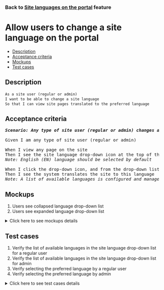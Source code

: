 ### Back to [Site languages on the portal](../../) feature

# Allow users to change a site language on the portal

- [Description](#description)
- [Acceptance criteria](#acceptance-criteria)
- [Mockups](#mockups)
- [Test cases](#test-cases)

## Description

    As a site user (regular or admin)
    I want to be able to change a site language
    So that I can view site pages translated to the preferred language

## Acceptance criteria

<pre>
<b><i>Scenario: Any type of site user (regular or admin) changes a site language</i></b>

Given I am any type of site user (regular or admin)

When I view any page on the site
Then I see the site language drop-down icon at the top of the page that opens a list of available languages
<i>Note: English (EN) language should be selected by default</i>

When I click the drop-down icon, and from the drop-down list select the preferred language
Then I see the system translates the site to this language
<i>Note: A list of available languages is configured and managed by admin via the CMS</i>
</pre>

## Mockups

1. Users see collapsed language drop-down list
2. Users see expanded language drop-down list

<details>
  <summary>Click here to see mockups details</summary>

**1. Users see collapsed language drop-down list:**

![Users see collapsed language drop-down list](/sports_hub_portal/web_application_features/site_languages/images/collapsed_language_dropdown.png)

**2. Users see expanded language drop-down list:**

![Users see expanded language drop-down list](/sports_hub_portal/web_application_features/site_languages/images/expanded_language_dropdown_user_side.png)

</details>

## Test cases

1. Verify the list of available languages in the site language drop-down list for a regular user
2. Verify the list of available languages in the site language drop-down list for admin
3. Verify selecting the preferred language by a regular user
4. Verify selecting the preferred language by admin

<details>
  <summary>Click here to see test cases details</summary>

### **#1. Verify the list of available languages in the site language drop-down list for a regular user**

|Preconditions|Steps|Expected result
--------------|-----|----------
|- Go to the Sports Hub home page</br>- Admin configures the <b>UA, DE, FR</b> languages to be shown</br>|1) Examine the site language drop-down section</br>2) Check the list of available languages in the site language drop-down list|1) The site language drop-down list is located at the top of the page</br>2) The following languages set by admin are available: <b>EN, UA, DE, FR</b> (English language is selected by default)|

### **#2. Verify the list of available languages in the site language drop-down list for admin**

|Preconditions|Steps|Expected result
--------------|-----|----------
|- Go to the Sports Hub home page</br>- Admin configures the <b>UA, DE, FR</b> languages to be shown</br>- Log in with admin account|1) Examine the site language drop-down section</br>2) Check the list of available languages in the site language drop-down list|1) The site language drop-down list is located at the top of the page</br>2) The following languages set by admin are available: <b>EN, UA, DE, FR</b> (English language is selected by default)|

### **#3. Verify selecting the preferred language by a regular user**

|Preconditions|Steps|Expected result
--------------|-----|----------
|- Go to the Sports Hub home page</br>- Admin configures the <b>UA, DE, FR</b> languages to be shown|1) Examine the site language drop-down section</br>2) Check the list of available languages in the site language drop-down list</br>3) Select the preferred language|1) The site language drop-down list is located at the top of the page</br>2) The following languages set by admin are available: <b>EN, UA, DE, FR</b></br>3) The site is translated into the preferred language|

### **#4. Verify selecting the preferred language by admin**

|Preconditions|Steps|Expected result
--------------|-----|----------
|- Go to the Sports Hub home page</br>- Admin configures the <b>UA, DE, FR</b> languages to be shown</br>- Log in with admin account|1) Examine the site language drop-down section</br>2) Check the list of available languages in the site language drop-down list</br>3) Select the preferred language|1) The site language drop-down list is located at the top of the page</br>2) The following languages set by admin are available: <b>EN, UA, DE, FR</b></br>3) The site is translated into the preferred language|
</details>
